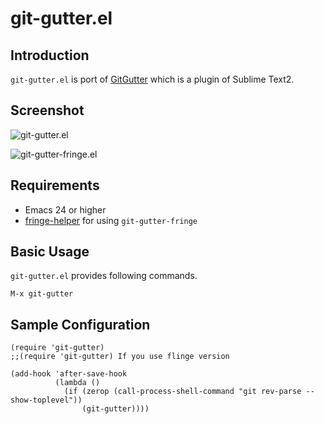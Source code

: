 # git-gutter.el

## Introduction
`git-gutter.el` is port of [GitGutter](https://github.com/jisaacks/GitGutter)
which is a plugin of Sublime Text2.


## Screenshot

![git-gutter.el](https://github.com/syohex/emacs-git-gutter/raw/master/image/git-gutter1.png)

![git-gutter-fringe.el](https://github.com/syohex/emacs-git-gutter/raw/master/image/git-gutter-fringe.png)


## Requirements

* Emacs 24 or higher
* [fringe-helper](http://www.emacswiki.org/emacs/FringeHelper) for using `git-gutter-fringe`


## Basic Usage

`git-gutter.el` provides following commands.

    M-x git-gutter


## Sample Configuration

```` elisp
(require 'git-gutter)
;;(require 'git-gutter) If you use flinge version

(add-hook 'after-save-hook
          (lambda ()
            (if (zerop (call-process-shell-command "git rev-parse --show-toplevel"))
                (git-gutter))))

````
